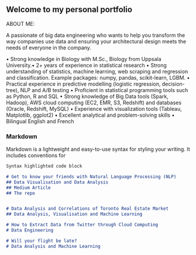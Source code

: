 ## Welcome to my personal portfolio

ABOUT ME:

A passionate of big data engineering who wants to help you transform the way companies use data and ensuring your architectural design meets the needs of everyone in the company.

• Strong knowledge in Biology with M.Sc., Biology from Uppsala University.• 2+ years of experience in statistical research
• Strong understanding of statistics, machine learning, web scraping and regression and classification. Example packages: numpy, pandas, scikit-learn, LGBM.
• Practical experience in predictive modelling (logistic regression, decision- tree), NLP and A/B testing
• Proficient in statistical programming tools such as Python, R and SQL
• Strong knowledge of Big Data tools (Spark, Hadoop), AWS cloud computing (EC2, EMR, S3, Redshift) and databases (Oracle, Redshift, MySQL)
• Experience with visualization tools (Tableau, Matplotlib, ggplot2)
• Excellent analytical and problem-solving skills
• Bilingual English and French 

### Markdown

Markdown is a lightweight and easy-to-use syntax for styling your writing. It includes conventions for

```markdown
Syntax highlighted code block

# Get to know your friends with Natural Language Processing (NLP)
## Data Visualisation and Data Analysis
## Medium Article
## The repo


# Data Analysis and Correlations of Toronto Real Estate Market
## Data Analysis, Visualisation and Machine Learning

# How to Extract Data from Twitter through Cloud Computing
# Data Engineering

# Will your flight be late?
# Data Analysis and Machine Learning
